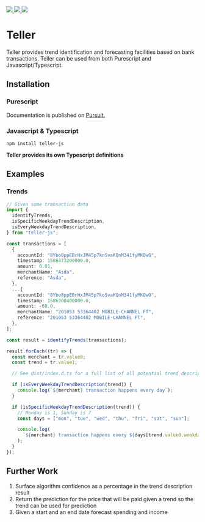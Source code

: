 <a href="https://pursuit.purescript.org/packages/purescript-teller/10.1.4/docs/Data.Teller">

<img src="https://pursuit.purescript.org/packages/purescript-teller/badge" />

</a>

<a href="https://www.npmjs.com/package/teller-js">

<img src="https://badge.fury.io/js/teller-js.svg" />

</a>

<a href="https://github.com/ammanvedi/teller/actions">

<img src="https://github.com/ammanvedi/teller/workflows/Test%20Library/badge.svg" />

</a>

# Teller

Teller provides trend identification and forecasting facilities based on bank transactions. Teller can be used from both Purescript and Javascript/Typescript.

## Installation

### Purescript

Documentation is published on [Pursuit.](https://pursuit.purescript.org/packages/purescript-teller/10.1.4/docs/Data.Teller)

### Javascript & Typescript

`npm install teller-js`

**Teller provides its own Typescript definitions**

## Examples

### Trends

```typescript
// Given some transaction data
import {
  identifyTrends,
  isSpecificWeekdayTrendDescription,
  isEveryWeekdayTrendDescription,
} from "teller-js";

const transactions = [
  {
    accountId: "8Ybo8ppEBrHxJM45p7koSvaKQnM341fyMKQwO",
    timestamp: 1586473200000.0,
    amount: 0.01,
    merchantName: "Asda",
    reference: "Asda",
  },
  ...{
    accountId: "8Ybo8ppEBrHxJM45p7koSvaKQnM341fyMKQwO",
    timestamp: 1586300400000.0,
    amount: -60.0,
    merchantName: "201053 53364402 MOBILE-CHANNEL FT",
    reference: "201053 53364402 MOBILE-CHANNEL FT",
  },
];

const result = identifyTrends(transactions);

result.forEach((tr) => {
  const merchant = tr.value0;
  const trend = tr.value1;

  // See dist/index.d.ts for a full list of all potential trend description types

  if (isEveryWeekdayTrendDescription(trend)) {
    console.log(`${merchant} transaction happens every day`);
  }

  if (isSpecificWeekdayTrendDescription(trend)) {
    // Monday is 1, Sunday is 7
    const days = ["mon", "tue", "wed", "thu", "fri", "sat", "sun"];

    console.log(
      `${merchant} transaction happens every ${days[trend.value0.weekday - 1]}`
    );
  }
});
```

## Further Work

1. Surface algorithm confidence as a percentage in the trend description result
2. Return the prediction for the price that will be paid given a trend so the trend can be used for prediction
3. Given a start and an end date forecast spending and income
